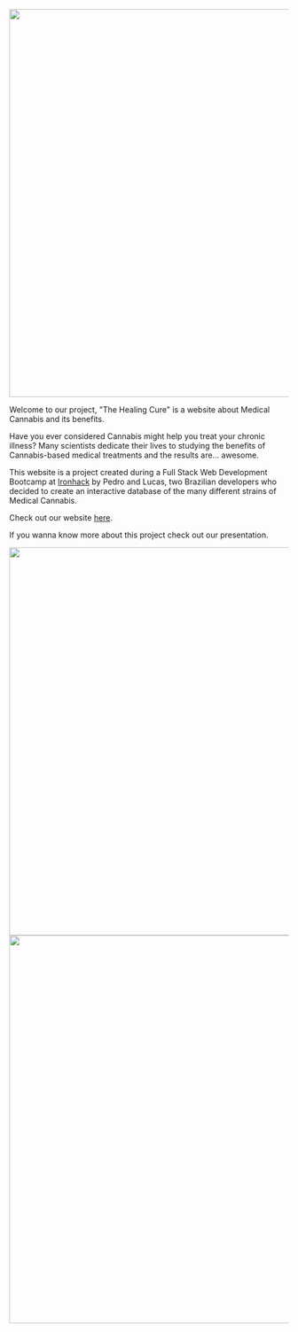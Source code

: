 
<div align="center">
<img src="https://user-images.githubusercontent.com/110558791/190454042-4842029d-aba3-4deb-a9ab-01749a46c626.png" width="700px"/>
</div>

  Welcome to our project, "The Healing Cure" is a website about Medical Cannabis and its benefits.
  
  Have you ever considered Cannabis might help you treat your chronic illness? Many scientists dedicate their lives to studying the benefits of Cannabis-based medical treatments and the results are... awesome. 
  
  This website is a project created during a Full Stack Web Development Bootcamp at  [Ironhack](https://www.ironhack.com/) by Pedro and Lucas, two Brazilian developers who decided to create an interactive database of the many different strains of Medical Cannabis.  

Check out our website [here](https://thehealingcure.netlify.app).

If you wanna know more about this project check out our presentation.

<div align="center">
<img src="https://user-images.githubusercontent.com/110558791/190453759-720bd8de-0f8c-4742-8d08-c9f3991ee325.png" width="700px"/>
</div>

<div align="center">
<img src="https://user-images.githubusercontent.com/110558791/190453870-7ff9da64-1478-429f-9ba9-d417b9fd5948.png" width="700px"/>
</div>

